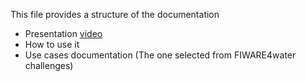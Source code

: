 This file provides a structure of the documentation
- Presentation [video]()
- How to use it
- Use cases documentation (The one selected from FIWARE4water challenges)
